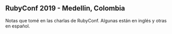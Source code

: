 ## RubyConf 2019 - Medellin, Colombia

Notas que tomé en las charlas de RubyConf. Algunas están en inglés y otras en español.